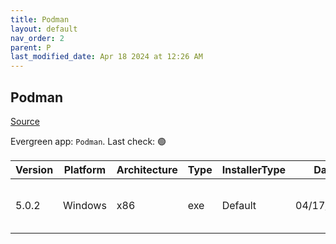 ```yaml
---
title: Podman
layout: default
nav_order: 2
parent: P
last_modified_date: Apr 18 2024 at 12:26 AM
---
```


## Podman

[Source](https://github.com/containers/podman)

Evergreen app: `Podman`. Last check: 🟢

| Version | Platform | Architecture | Type | InstallerType | Date       | Size     | URI                                                                                                                                                                          |
| ------- | -------- | ------------ | ---- | ------------- | ---------- | -------- | ---------------------------------------------------------------------------------------------------------------------------------------------------------------------------- |
| 5.0.2   | Windows  | x86          | exe  | Default       | 04/17/2024 | 33630696 | [https://github.com/containers/podman/releases/download/v5.0.2/podman-5.0.2-setup.exe](https://github.com/containers/podman/releases/download/v5.0.2/podman-5.0.2-setup.exe) |
